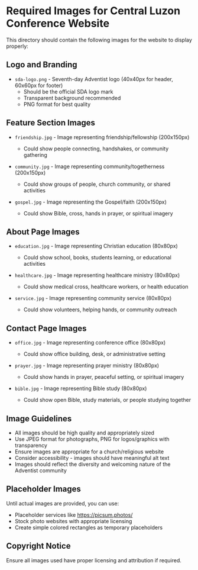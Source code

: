 # Required Images for Central Luzon Conference Website

This directory should contain the following images for the website to display properly:

## Logo and Branding

- `sda-logo.png` - Seventh-day Adventist logo (40x40px for header, 60x60px for footer)
  - Should be the official SDA logo mark
  - Transparent background recommended
  - PNG format for best quality

## Feature Section Images

- `friendship.jpg` - Image representing friendship/fellowship (200x150px)

  - Could show people connecting, handshakes, or community gathering

- `community.jpg` - Image representing community/togetherness (200x150px)

  - Could show groups of people, church community, or shared activities

- `gospel.jpg` - Image representing the Gospel/faith (200x150px)
  - Could show Bible, cross, hands in prayer, or spiritual imagery

## About Page Images

- `education.jpg` - Image representing Christian education (80x80px)

  - Could show school, books, students learning, or educational activities

- `healthcare.jpg` - Image representing healthcare ministry (80x80px)

  - Could show medical cross, healthcare workers, or health education

- `service.jpg` - Image representing community service (80x80px)
  - Could show volunteers, helping hands, or community outreach

## Contact Page Images

- `office.jpg` - Image representing conference office (80x80px)

  - Could show office building, desk, or administrative setting

- `prayer.jpg` - Image representing prayer ministry (80x80px)

  - Could show hands in prayer, peaceful setting, or spiritual imagery

- `bible.jpg` - Image representing Bible study (80x80px)
  - Could show open Bible, study materials, or people studying together

## Image Guidelines

- All images should be high quality and appropriately sized
- Use JPEG format for photographs, PNG for logos/graphics with transparency
- Ensure images are appropriate for a church/religious website
- Consider accessibility - images should have meaningful alt text
- Images should reflect the diversity and welcoming nature of the Adventist community

## Placeholder Images

Until actual images are provided, you can use:

- Placeholder services like https://picsum.photos/
- Stock photo websites with appropriate licensing
- Create simple colored rectangles as temporary placeholders

## Copyright Notice

Ensure all images used have proper licensing and attribution if required.
